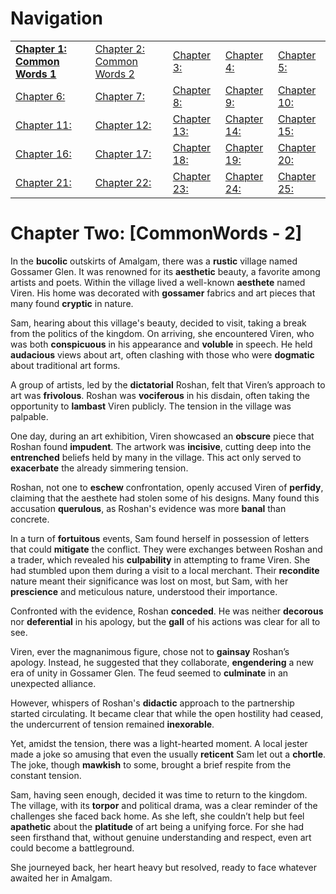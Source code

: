 # Navigation

|                               |                               |                  |                  |                  |
|-------------------------------|-------------------------------|------------------|------------------|------------------|
| [**Chapter 1: Common Words 1**](https://github.com/saifeemustafaq/GRE_Work/edit/main/1.%20CommonWords_1.md) | [Chapter 2: Common Words 2](https://github.com/saifeemustafaq/GRE_Work/blob/main/2.%20CommonWords_2.md) | [Chapter 3: ]()  | [Chapter 4: ]()  | [Chapter 5: ]()  |
| [Chapter 6: ]()               | [Chapter 7: ]()               | [Chapter 8: ]()  | [Chapter 9: ]()  | [Chapter 10: ]() |
| [Chapter 11: ]()              | [Chapter 12: ]()              | [Chapter 13: ]() | [Chapter 14: ]() | [Chapter 15: ]() |
| [Chapter 16: ]()              | [Chapter 17: ]()              | [Chapter 18: ]() | [Chapter 19: ]() | [Chapter 20: ]() |
| [Chapter 21: ]()              | [Chapter 22: ]()              | [Chapter 23: ]() | [Chapter 24: ]() | [Chapter 25: ]() |

# Chapter Two: [CommonWords - 2]

In the **bucolic** outskirts of Amalgam, there was a **rustic** village named Gossamer Glen. It was renowned for its **aesthetic** beauty, a favorite among artists and poets. Within the village lived a well-known **aesthete** named Viren. His home was decorated with **gossamer** fabrics and art pieces that many found **cryptic** in nature.

Sam, hearing about this village's beauty, decided to visit, taking a break from the politics of the kingdom. On arriving, she encountered Viren, who was both **conspicuous** in his appearance and **voluble** in speech. He held **audacious** views about art, often clashing with those who were **dogmatic** about traditional art forms.

A group of artists, led by the **dictatorial** Roshan, felt that Viren’s approach to art was **frivolous**. Roshan was **vociferous** in his disdain, often taking the opportunity to **lambast** Viren publicly. The tension in the village was palpable.

One day, during an art exhibition, Viren showcased an **obscure** piece that Roshan found **impudent**. The artwork was **incisive**, cutting deep into the **entrenched** beliefs held by many in the village. This act only served to **exacerbate** the already simmering tension.

Roshan, not one to **eschew** confrontation, openly accused Viren of **perfidy**, claiming that the aesthete had stolen some of his designs. Many found this accusation **querulous**, as Roshan's evidence was more **banal** than concrete.

In a turn of **fortuitous** events, Sam found herself in possession of letters that could **mitigate** the conflict. They were exchanges between Roshan and a trader, which revealed his **culpability** in attempting to frame Viren. She had stumbled upon them during a visit to a local merchant. Their **recondite** nature meant their significance was lost on most, but Sam, with her **prescience** and meticulous nature, understood their importance.

Confronted with the evidence, Roshan **conceded**. He was neither **decorous** nor **deferential** in his apology, but the **gall** of his actions was clear for all to see.

Viren, ever the magnanimous figure, chose not to **gainsay** Roshan’s apology. Instead, he suggested that they collaborate, **engendering** a new era of unity in Gossamer Glen. The feud seemed to **culminate** in an unexpected alliance.

However, whispers of Roshan's **didactic** approach to the partnership started circulating. It became clear that while the open hostility had ceased, the undercurrent of tension remained **inexorable**.

Yet, amidst the tension, there was a light-hearted moment. A local jester made a joke so amusing that even the usually **reticent** Sam let out a **chortle**. The joke, though **mawkish** to some, brought a brief respite from the constant tension.

Sam, having seen enough, decided it was time to return to the kingdom. The village, with its **torpor** and political drama, was a clear reminder of the challenges she faced back home. As she left, she couldn’t help but feel **apathetic** about the **platitude** of art being a unifying force. For she had seen firsthand that, without genuine understanding and respect, even art could become a battleground.

She journeyed back, her heart heavy but resolved, ready to face whatever awaited her in Amalgam.

